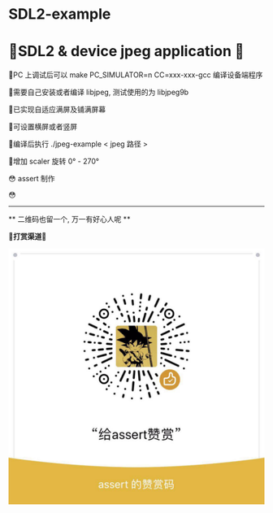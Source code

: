 # SDL2-example
# 🌠SDL2 & device jpeg application 🌠

🤣PC 上调试后可以 make PC_SIMULATOR=n CC=xxx-xxx-gcc 编译设备端程序

🤣需要自己安装或者编译 libjpeg, 测试使用的为 libjpeg9b

🤣已实现自适应满屏及铺满屏幕

🤣可设置横屏或者竖屏

🤣编译后执行 ./jpeg-example < jpeg 路径 >

🤣增加 scaler 旋转 0° - 270°

😳​ assert 制作

😳 

------

** 二维码也留一个, 万一有好心人呢 **

**🎉打赏渠道🎉**

![](wxpay.jpg)
